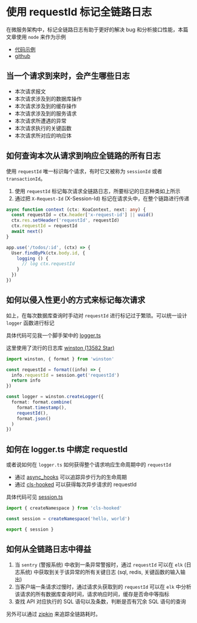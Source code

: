 # 使用 requestId 标记全链路日志

在微服务架构中，标记全链路日志有助于更好的解决 bug 和分析接口性能，本篇文章使用 `node` 来作为示例

<!--more-->

+ [代码示例](https://github.com/shfshanyue/apollo-server-starter/blob/master/lib/logger.ts)
+ [github](https://github.com/shfshanyue/blog)

## 当一个请求到来时，会产生哪些日志

+ 本次请求报文
+ 本次请求涉及到的数据库操作
+ 本次请求涉及到的缓存操作
+ 本次请求涉及到的服务请求
+ 本次请求所遭遇的异常
+ 本次请求执行的关键函数
+ 本次请求所对应的响应体

## 如何查询本次从请求到响应全链路的所有日志

使用 `requestId` 唯一标识每个请求，有时它又被称为 `sessionId` 或者 `transactionId`。

1. 使用 `requestId` 标记每次请求全链路日志，所要标记的日志种类如上所示
1. 通过把 `X-Request-Id` (X-Session-Id) 标记在请求头中，在整个链路进行传递

```typescript
async function context (ctx: KoaContext, next: any) {
  const requestId = ctx.header['x-request-id'] || uuid()
  ctx.res.setHeader('requestId', requestId)
  ctx.requestId = requestId
  await next()
}

app.use('/todos/:id', (ctx) => {
  User.findByPk(ctx.body.id, {
    logging () {
      // log ctx.requestId
    }
  })
})
```

## 如何以侵入性更小的方式来标记每次请求

如上，在每次数据库查询时手动对 `requestId` 进行标记过于繁琐。可以统一设计 `logger` 函数进行标记

具体代码可见我一个脚手架中的 [logger.ts](https://github.com/shfshanyue/apollo-server-starter/blob/master/lib/logger.ts)

这里使用了流行的日志库 [winston (13582 Star)](https://github.com/winstonjs/winston)

```typescript
import winston, { format } from 'winston'

const requestId = format((info) => {
  info.requestId = session.get('requestId')
  return info
})

const logger = winston.createLogger({
  format: format.combine(
    format.timestamp(),
    requestId(),
    format.json()
  )
})
```

## 如何在 logger.ts 中绑定 requestId

或者说如何在 `logger.ts` 如何获得整个请求响应生命周期中的 `requestId`

+ 通过 [async_hooks](https://github.com/nodejs/node/blob/master/doc/api/async_hooks.md) 可以追踪异步行为的生命周期
+ 通过 [cls-hooked](https://github.com/Jeff-Lewis/cls-hooked) 可以获得每次异步请求的 requestId

具体代码可见 [session.ts](https://github.com/shfshanyue/apollo-server-starter/blob/master/lib/session.ts)

```javascript
import { createNamespace } from 'cls-hooked'

const session = createNamespace('hello, world')

export { session }
```

## 如何从全链路日志中得益

1. 当 `sentry` (警报系统) 中收到一条异常警报时，通过 `requestId` 可以在 `elk` (日志系统) 中获取到关于该异常的所有关键日志 (sql, redis, 关键函数的输入输出)
1. 当客户端一条请求过慢时，通过请求头获取到的 `requestId` 可以在 `elk` 中分析该请求的所有数据库查询时间，请求响应时间，缓存是否命中等指标
1. 查找 API 对应执行的 SQL 语句以及条数，判断是否有冗余 SQL 语句的查询

另外可以通过 [zipkin](https://zipkin.io/) 来追踪全链路耗时。


